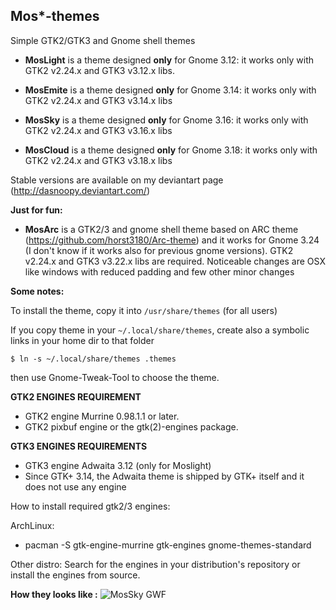 Mos*-themes
-----------

Simple GTK2/GTK3 and Gnome shell themes

* **MosLight** is a theme designed  **only** for Gnome 3.12: it works only with GTK2 v2.24.x and
  GTK3 v3.12.x libs.

* **MosEmite** is a theme designed **only** for Gnome 3.14: it works only with GTK2 v2.24.x and
  GTK3 v3.14.x libs

* **MosSky** is a theme designed **only** for Gnome 3.16: it works only with GTK2 v2.24.x 
  and GTK3 v3.16.x libs

* **MosCloud** is a theme designed **only** for Gnome 3.18: it works only with GTK2 v2.24.x 
  and GTK3 v3.18.x libs

Stable versions are available on my deviantart page (http://dasnoopy.deviantart.com/)

**Just for fun:**

* **MosArc** is a GTK2/3 and gnome shell theme based on ARC theme (https://github.com/horst3180/Arc-theme) and it works for Gnome 3.24 (I don't know if it works also for previous gnome versions). GTK2 v2.24.x 
  and GTK3 v3.22.x libs are required. Noticeable changes are OSX like windows with reduced padding and few other minor changes 

**Some notes:**

To install the theme, copy it into `/usr/share/themes` (for all users)

If you copy theme in your `~/.local/share/themes`, create also a symbolic links in your home dir to
that folder

`$ ln -s ~/.local/share/themes .themes`

then use Gnome-Tweak-Tool to choose the theme.

**GTK2 ENGINES REQUIREMENT**
* GTK2 engine Murrine 0.98.1.1 or later.
* GTK2 pixbuf engine or the gtk(2)-engines package.

**GTK3 ENGINES REQUIREMENTS**
* GTK3 engine Adwaita 3.12 (only for Moslight)
* Since GTK+ 3.14, the Adwaita theme is shipped by GTK+ itself and it does not use any engine

How to install required gtk2/3 engines:

ArchLinux:
- pacman -S gtk-engine-murrine gtk-engines gnome-themes-standard

Other distro:
Search for the engines in your distribution's repository or install the engines from source.

**How they looks like :**
![MosSky GWF](https://raw.github.com/dasnoopy/moslight-themes/master/Screenshots/MosSky.png)

